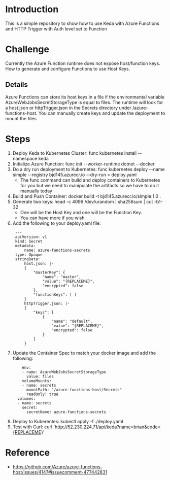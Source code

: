 # Introduction

This is a simple repository to show how to use Keda with Azure Functions and HTTP Trigger with Auth level set to Function

# Challenge

Currently the Azure Function runtime does not expose host/function keys. How to generate and configure Functions to use Host Keys.
## Details
Azure Functions can store its host keys in a file if the environmental variable AzureWebJobsSecretStorageType is equal to files. The runtime will look for a host.json or httpTrigger.json in the Secrets directory under /azure-functions-host.  You can manually create keys and update the deployment to mount the files

# Steps
1. Deploy Keda to Kubernetes Cluster: func kubernetes install --namespace keda
2. Initialize Azure Function:  func init --worker-runtime dotnet --docker 
3. Do a dry run deployment to Kubernetes: func kubernetes deploy --name simple --registry bjd145.azurecr.io  --dry-run > deploy.yaml   
    * The func command can build and deploy containers to Kubernetes for you but we need to manipulate the artifacts so we have to do it manually today 
4. Build and Push Container: docker build -t bjd145.azurecr.io/simple:1.0 .  
5. Generate two keys: head -c 4096 /dev/urandom | sha256sum | cut -b1-32
    * One will be the Host Key and one will be the Function Key.
    * You can have more if you wish 
6. Add the following to your deploy.yaml file:
   ``` 
    ---
    apiVersion: v1
    kind: Secret
    metadata:
        name: azure-functions-secrets
    type: Opaque
    stringData:
        host.json: |-
        {
            "masterKey": {
                "name": "master",
                "value": "{REPLACEME}",
                "encrypted": false
            },
            "functionKeys": [ ]
        }
        httpTrigger.json: |-
        {
            "keys": [
                {
                    "name": "default",
                    "value": "{REPLACEME}",
                    "encrypted": false
                }
            ]
        }
    ```
7. Update the Container Spec to match your docker image and add the following:
    ```
        env:
        - name: AzureWebJobsSecretStorageType
          value: files
        volumeMounts:
        - name: secrets
          mountPath: "/azure-functions-host/Secrets"
          readOnly: true
      volumes:
      - name: secrets
        secret:
          secretName: azure-functions-secrets
    ```
8. Deploy to Kuberentes: kubectl apply -f ./deploy.yaml
9. Test with Curl: curl 'http://52.230.224.71/api/keda?name=brian&code={REPLACEME}'

# Reference
* https://github.com/Azure/azure-functions-host/issues/4147#issuecomment-477442831